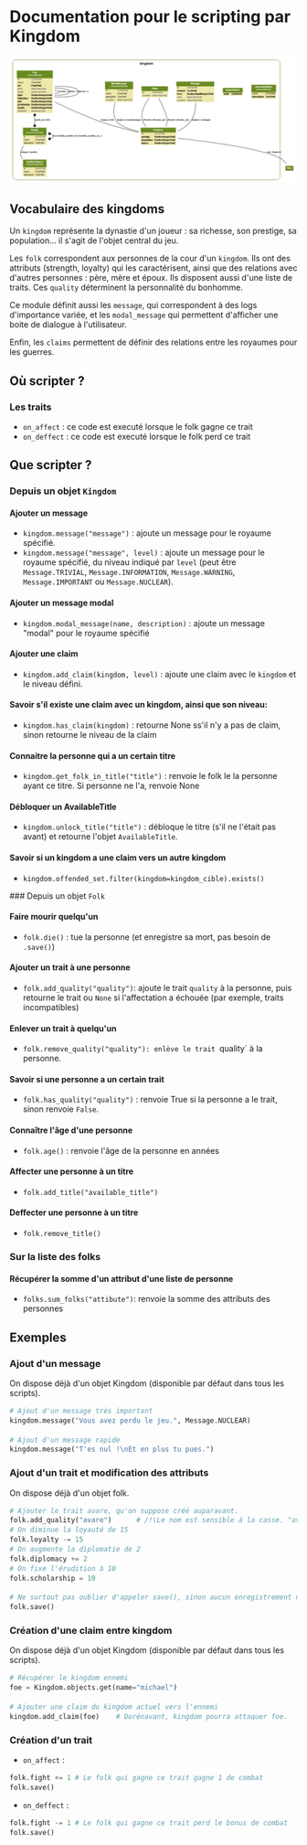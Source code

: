 Documentation pour le scripting par Kingdom
=======================
![Kingdom models](https://github.com/Neamar/kingdoms/blob/master/kingdom/models.png?raw=true)

Vocabulaire des kingdoms
-----------------------
Un `kingdom` représente la dynastie d'un joueur : sa richesse, son prestige, sa population... il s'agit de l'objet central du jeu.

Les `folk` correspondent aux personnes de la cour d'un `kingdom`. Ils ont des attributs (strength, loyalty) qui les caractérisent, ainsi que des relations avec d'autres personnes : père, mère et époux.
Ils disposent aussi d'une liste de traits. Ces `quality` déterminent la personnalité du bonhomme.

Ce module définit aussi les `message`, qui correspondent à des logs d'importance variée, et les `modal_message` qui permettent d'afficher une boite de dialogue à l'utilisateur.

Enfin, les `claims` permettent de définir des relations entre les royaumes pour les guerres.

Où scripter ?
-------------
### Les traits
* `on_affect` : ce code est executé lorsque le folk gagne ce trait
* `on_deffect` : ce code est executé lorsque le folk perd ce trait


Que scripter ?
---------------

### Depuis un objet `Kingdom`
#### Ajouter un message

* `kingdom.message("message")` : ajoute un message pour le royaume spécifié.
* `kingdom.message("message", level)` : ajoute un message pour le royaume spécifié, du niveau indiqué par `level` (peut être `Message.TRIVIAL`, `Message.INFORMATION`, `Message.WARNING`, `Message.IMPORTANT` ou `Message.NUCLEAR`).


#### Ajouter un message modal
* `kingdom.modal_message(name, description)` : ajoute un message "modal" pour le royaume spécifié

#### Ajouter une claim
* `kingdom.add_claim(kingdom, level)` : ajoute une claim avec le `kingdom` et le niveau défini.

#### Savoir s'il existe une claim avec un kingdom, ainsi que son niveau:
* `kingdom.has_claim(kingdom)` : retourne None ss'il n'y a pas de claim, sinon retourne le niveau de la claim

#### Connaitre la personne qui a un certain titre
* `kingdom.get_folk_in_title("title")` : renvoie le folk le la personne ayant ce titre. Si personne ne l'a, renvoie None

#### Débloquer un AvailableTitle
* `kingdom.unlock_title("title")` : débloque le titre (s'il ne l'était pas avant) et retourne l'objet `AvailableTitle`.

#### Savoir si un kingdom a une claim vers un autre kingdom
* `kingdom.offended_set.filter(kingdom=kingdom_cible).exists()`


### Depuis un objet `Folk`
#### Faire mourir quelqu'un
* `folk.die()` : tue la personne (et enregistre sa mort, pas besoin de `.save()`)

#### Ajouter un trait à une personne
* `folk.add_quality("quality")`: ajoute le trait `quality` à la personne, puis retourne le trait ou `None` si l'affectation a échouée (par exemple, traits incompatibles)

#### Enlever un trait à quelqu'un
* `folk.remove_quality("quality"): enlève le trait `quality` à la personne.

#### Savoir si une personne a un certain trait
* `folk.has_quality("quality")` : renvoie True si la personne a le trait, sinon renvoie `False`.

#### Connaître l'âge d'une personne
* `folk.age()` : renvoie l'âge de la personne en années

#### Affecter une personne à un titre
* `folk.add_title("available_title")`

#### Deffecter une personne à un titre
* `folk.remove_title()`

### Sur la liste des folks
#### Récupérer la somme d'un attribut d'une liste de personne
* `folks.sum_folks("attibute")`: renvoie la somme des attributs des personnes




Exemples
-------------
### Ajout d'un message
On dispose déjà d'un objet Kingdom (disponible par défaut dans tous les scripts).

```python
# Ajout d'un message très important
kingdom.message("Vous avez perdu le jeu.", Message.NUCLEAR)

# Ajout d'un message rapide
kingdom.message("T'es nul !\nEt en plus tu pues.")
```

### Ajout d'un trait et modification des attributs
On dispose déjà d'un objet folk.

```python
# Ajouter le trait avare, qu'on suppose créé auparavant.
folk.add_quality("avare")      # /!\Le nom est sensible à la casse. "avare" =/= "Avare".
# On diminue la loyauté de 15
folk.loyalty -= 15 
# On augmente la diplomatie de 2
folk.diplomacy += 2 
# On fixe l'érudition à 10
folk.scholarship = 10

# Ne surtout pas oublier d'appeler save(), sinon aucun enregistrement n'est effectué. 
folk.save()
```

### Création d'une claim entre kingdom
On dispose déjà d'un objet Kingdom (disponible par défaut dans tous les scripts).

```python
# Récupérer le kingdom ennemi
foe = Kingdom.objects.get(name="michael")

# Ajouter une claim du kingdom actuel vers l'ennemi
kingdom.add_claim(foe)    # Dorénavant, kingdom pourra attaquer foe.
```

### Création d'un trait
* `on_affect` : 
```python
folk.fight += 1 # Le folk qui gagne ce trait gagne 1 de combat
folk.save()
```

* `on_deffect` : 
```python
folk.fight -= 1 # Le folk qui gagne ce trait perd le bonus de combat
folk.save()
```